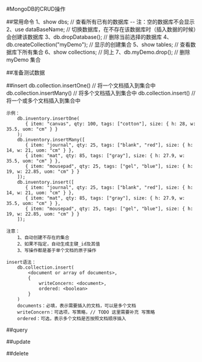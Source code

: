 #MongoDB的CRUD操作

##常用命令
    1、show dbs; // 查看所有已有的数据库 -- 注：空的数据库不会显示
    2、use dataBaseName; // 切换数据库，在不存在该数据库时（插入数据的时候）会创建该数据库
    3、db.dropDatabase(); // 删除当前选择的数据库
    4、db.createCollection("myDemo"); // 显示的创建集合
    5、show tables; // 查看数据库下所有集合
    6、show collections; // 同上
    7、db.myDemo.drop(); // 删除 myDemo 集合

##准备测试数据
    

##insert
    db.collection.insertOne()   // 将一个文档插入到集合中
    db.collection.insertMany()  // 将多个文档插入到集合中
    db.collection.insert()      // 将一个或多个文档插入到集合中
    
    示例：
        db.inventory.insertOne(
           { item: "canvas", qty: 100, tags: ["cotton"], size: { h: 28, w: 35.5, uom: "cm" } }
        );
        db.inventory.insertMany([
           { item: "journal", qty: 25, tags: ["blank", "red"], size: { h: 14, w: 21, uom: "cm" } },
           { item: "mat", qty: 85, tags: ["gray"], size: { h: 27.9, w: 35.5, uom: "cm" } },
           { item: "mousepad", qty: 25, tags: ["gel", "blue"], size: { h: 19, w: 22.85, uom: "cm" } }
        ]);
        db.inventory.insert([
           { item: "journal", qty: 25, tags: ["blank", "red"], size: { h: 14, w: 21, uom: "cm" } },
           { item: "mat", qty: 85, tags: ["gray"], size: { h: 27.9, w: 35.5, uom: "cm" } },
           { item: "mousepad", qty: 25, tags: ["gel", "blue"], size: { h: 19, w: 22.85, uom: "cm" } }
        ]);
    
    注意：
        1、自动创建不存在的集合
        2、如果不指定，自动生成主键_id及其值
        3、写操作都是基于单个文档的原子操作
        
    insert语法：
        db.collection.insert(
            <document or array of documents>,
            {
                writeConcern: <document>,
                ordered: <boolean>
            }
        )
        documents：必填，表示需要插入的文档，可以是多个文档
        writeConcern：可选项，写策略，// TODO 这里需要补充 写策略
        ordered：可选，表示多个文档是否按照文档顺序插入
        
##query
    
##update

##delete

